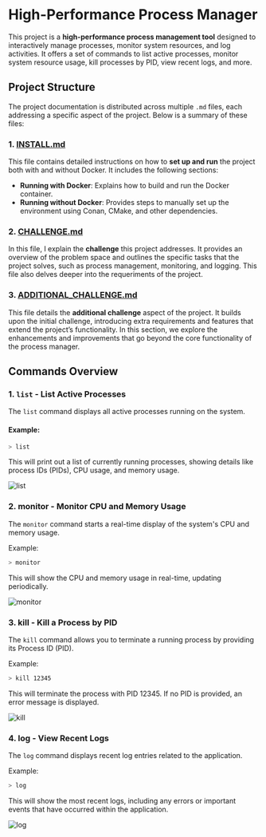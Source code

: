 # High-Performance Process Manager

This project is a **high-performance process management tool** designed to interactively manage processes, monitor system resources, and log activities. It offers a set of commands to list active processes, monitor system resource usage, kill processes by PID, view recent logs, and more.

## Project Structure

The project documentation is distributed across multiple `.md` files, each addressing a specific aspect of the project. Below is a summary of these files:

### 1. [INSTALL.md](./INSTALL.md)

This file contains detailed instructions on how to **set up and run** the project both with and without Docker. It includes the following sections:

- **Running with Docker**: Explains how to build and run the Docker container.
- **Running without Docker**: Provides steps to manually set up the environment using Conan, CMake, and other dependencies.

### 2. [CHALLENGE.md](./CHALLENGE.md)

In this file, I explain the **challenge** this project addresses. It provides an overview of the problem space and outlines the specific tasks that the project solves, such as process management, monitoring, and logging. This file also delves deeper into the requeriments of the project.

### 3. [ADDITIONAL_CHALLENGE.md](./ADDITIONAL_CHALLENGE.md)

This file details the **additional challenge** aspect of the project. It builds upon the initial challenge, introducing extra requirements and features that extend the project’s functionality. In this section, we explore the enhancements and improvements that go beyond the core functionality of the process manager.

## Commands Overview

### 1. `list` - List Active Processes

The `list` command displays all active processes running on the system.

#### Example:

```bash
> list
```
This will print out a list of currently running processes, showing details like process IDs (PIDs), CPU usage, and memory usage.

![list](https://github.com/user-attachments/assets/0df88966-238a-448f-af86-22d4e02557e7)

### 2. monitor - Monitor CPU and Memory Usage
The `monitor` command starts a real-time display of the system's CPU and memory usage.

Example:
```bash
> monitor
```
This will show the CPU and memory usage in real-time, updating periodically.

![monitor](https://github.com/user-attachments/assets/50f5a091-e3d3-4b54-bcc0-b9480ff74085)

### 3. kill <pid> - Kill a Process by PID
The `kill` command allows you to terminate a running process by providing its Process ID (PID).

Example:
```bash
> kill 12345
```
This will terminate the process with PID 12345. If no PID is provided, an error message is displayed.

![kill](https://github.com/user-attachments/assets/4a6f68c5-fc06-43ab-9f7b-00c2d96adb2e)

### 4. log - View Recent Logs
The `log` command displays recent log entries related to the application.

Example:
```bash
> log
```
This will show the most recent logs, including any errors or important events that have occurred within the application.

![log](https://github.com/user-attachments/assets/8022de07-024c-4fdb-bce6-9953a13887d8)

